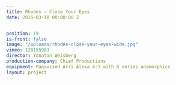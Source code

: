 ```yaml
---
title: Rhodes — Close Your Eyes
date: 2015-03-18 00:00:00 Z


position: 19
is-front: false
image: "/uploads/rhodes-close-your-eyes-wide.jpg"
vimeo: 128155983
director: Yonatan Weisberg
production-company: Chief Productions
equipment: Panavised Arri Alexa 4:3 with G series anamorphics
layout: project
---
```


